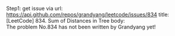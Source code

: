 Step1: get issue via url: https://api.github.com/repos/grandyang/leetcode/issues/834 
 title:[LeetCode] 834. Sum of Distances in Tree 
 body:  
 The problem No.834 has not been written by Grandyang yet!